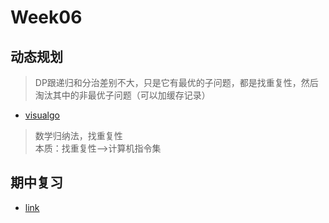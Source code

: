 # Week06

## 动态规划

> DP跟递归和分治差别不大，只是它有最优的子问题，都是找重复性，然后淘汰其中的非最优子问题（可以加缓存记录）

- [visualgo](https://visualgo.net)

> 数学归纳法，找重复性  
> 本质：找重复性-->计算机指令集

## 期中复习

- [link](../Week_05)

